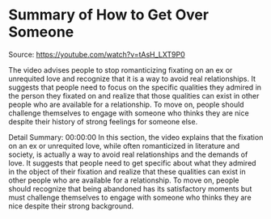# Summary of How to Get Over Someone

Source: https://youtube.com/watch?v=tAsH_LXT9P0

The video advises people to stop romanticizing fixating on an ex or unrequited love and recognize that it is a way to avoid real relationships. It suggests that people need to focus on the specific qualities they admired in the person they fixated on and realize that those qualities can exist in other people who are available for a relationship. To move on, people should challenge themselves to engage with someone who thinks they are nice despite their history of strong feelings for someone else.

Detail Summary: 
00:00:00
In this section, the video explains that the fixation on an ex or unrequited love, while often romanticized in literature and society, is actually a way to avoid real relationships and the demands of love. It suggests that people need to get specific about what they admired in the object of their fixation and realize that these qualities can exist in other people who are available for a relationship. To move on, people should recognize that being abandoned has its satisfactory moments but must challenge themselves to engage with someone who thinks they are nice despite their strong background.


